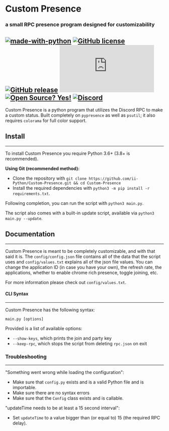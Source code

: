 # Custom Presence
### a small RPC presence program designed for customizability
[![made-with-python](https://img.shields.io/badge/Made%20with-Python-1f425f.svg)](https://www.python.org) [![GitHub license](https://img.shields.io/github/license/ii-Python/Custom-Presence.svg)](https://github.com/ii-Python/Custom-Presence/blob/master/LICENSE) [![GitHub release](https://img.shields.io/github/release/ii-Python/Custom-Presence.svg)](https://github.com/ii-Python/Custom-Presence/releases/) [![Only 9 Kb](https://badge-size.herokuapp.com/ii-Python/Custom-Presence/master/presence/core/rpc.py)](https://github.com/ii-Python/Custom-Presence/blob/master/presence/core/rpc.py) [![Open Source? Yes!](https://badgen.net/badge/Open%20Source%20%3F/Yes%21/blue?icon=github)](https://github.com/ii-Python/Custom-Presence) [![Discord](https://img.shields.io/discord/783364354040528916.svg?label=&logo=discord&logoColor=ffffff&color=7389D8&labelColor=6A7EC2)](https://discord.gg/dHMjBRbwhs)
---

Custom Presence is a python program that utilizes the Discord RPC to make a custom status.
Built completely on `pypresence` as well as `psutil`; it also requires `colorama` for full color support.

## Install
---
To install Custom Presence you require Python 3.6+ (3.8+ is recommended).

**Using Git (recommended method):**
  - Clone the repository with `git clone https://github.com/ii-Python/Custom-Presence.git && cd Custom-Presence`
  - Install the required dependencies with `python3 -m pip install -r requirements.txt`.

Following completion, you can run the script with `python3 main.py`.

The script also comes with a built-in update script, available via `python3 main.py --update`.

## Documentation
---

Custom Presence is meant to be completely customizable, and with that said it is.
The `config/config.json` file contains all of the data that the script uses and `config/values.txt` explains all of the json file values. You can change the application ID (in case you have your own), the refresh rate, the applications, whether to enable chrome rich presence, toggle joining, etc.

For more information please check out `config/values.txt`.

#### CLI Syntax
---
Custom Presence has the following syntax:
```
main.py [options]
```

Provided is a list of available options:
  - `--show-keys`, which prints the join and party key
  - `--keep-rpc`, which stops the script from deleting `rpc.json` on exit

### Troubleshooting
---

"Something went wrong while loading the configuration":
  - Make sure that `config.py` exists and is a valid Python file and is importable.
  - Make sure there are no syntax errors
  - Make sure that the `Config` class exists and is callable.

"updateTime needs to be at least a 15 second interval":
  - Set `updateTime` to a value bigger than (or equal to) 15 (the required RPC delay).
